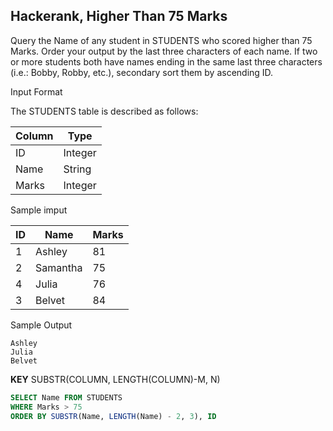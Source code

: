 
## Hackerank, Higher Than 75 Marks

Query the Name of any student in STUDENTS who scored higher than 75 Marks. Order your output by the last three characters of each name. If two or more students both have names ending in the same last three characters (i.e.: Bobby, Robby, etc.), secondary sort them by ascending ID.

Input Format

The STUDENTS table is described as follows:

|Column|Type|
|------|----|
|ID|Integer|
|Name|String|
|Marks|Integer|

Sample imput

|ID|Name|Marks|
|--|----|-----|
|1|Ashley|81|
|2|Samantha|75|
|4|Julia|76|
|3|Belvet|84|

Sample Output
```
Ashley
Julia
Belvet
```
**KEY** SUBSTR(COLUMN, LENGTH(COLUMN)-M, N)
```sql
SELECT Name FROM STUDENTS 
WHERE Marks > 75
ORDER BY SUBSTR(Name, LENGTH(Name) - 2, 3), ID
```
